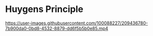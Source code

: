 # Huygens Principle



https://user-images.githubusercontent.com/100088227/209436780-7b900da0-0bd8-4532-8879-dd6f5b5b0e85.mp4


